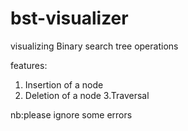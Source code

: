 # bst-visualizer
visualizing Binary search tree operations

features:
1.  Insertion of a node
2. Deletion of a node
3.Traversal

nb:please ignore some errors

